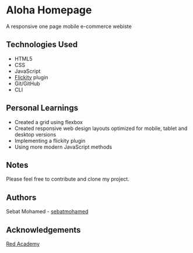 # Aloha Homepage
A responsive one page mobile e-commerce webiste 

## Technologies Used

- HTML5
- CSS 
- JavaScript
- [Flickity](https://flickity.metafizzy.co/) plugin
- Git/GitHub
- CLI

## Personal Learnings
- Created a grid using flexbox
- Created responsive web design layouts optimized for mobile, tablet and desktop versions
- Implementing a flickity plugin
- Using more modern JavaScript methods

## Notes

Please feel free to contribute and clone my project.

## Authors

Sebat Mohamed - [sebatmohamed](https://github.com/sebatmohamed)

## Acknowledgements 

[Red Academy](https://github.com/redacademy)
